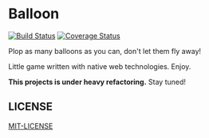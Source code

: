 # Balloon
[![Build Status](https://travis-ci.org/kriswep/balloon.svg?branch=master)](https://travis-ci.org/kriswep/balloon) [![Coverage Status](https://coveralls.io/repos/github/kriswep/balloon/badge.svg?branch=master)](https://coveralls.io/github/kriswep/balloon?branch=master)

Plop as many balloons as you can, don't let them fly away!

Little game written with native web technologies. Enjoy.

**This projects is under heavy refactoring.** Stay tuned!

## LICENSE

[MIT-LICENSE](LICENSE)